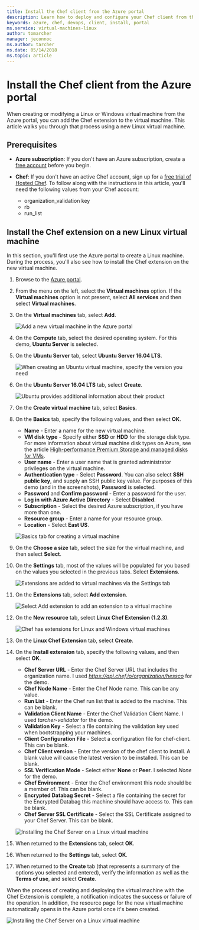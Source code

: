 ```yaml
---
title: Install the Chef client from the Azure portal
description: Learn how to deploy and configure your Chef client from the Azure portal
keywords: azure, chef, devops, client, install, portal
ms.service: virtual-machines-linux
author: tomarcher
manager: jeconnoc
ms.author: tarcher
ms.date: 05/14/2018
ms.topic: article
---
```


# Install the Chef client from the Azure portal
When creating or modifying a Linux or Windows virtual machine from the Azure portal, you can add the Chef extension to the virtual machine. This article walks you through that process using a new Linux virtual machine.

## Prerequisites
- **Azure subscription**: If you don't have an Azure subscription, create a [free account](https://azure.microsoft.com/free/?ref=microsoft.com&utm_source=microsoft.com&utm_medium=docs&utm_campaign=visualstudio) before you begin.

- **Chef**: If you don't have an active Chef account, sign up for a [free trial of Hosted Chef](https://manage.chef.io/signup). To follow along with the instructions in this article, you'll need the following values from your Chef account: 
    - organization_validation key
    - rb
    - run_list

## Install the Chef extension on a new Linux virtual machine
In this section, you'll first use the Azure portal to create a Linux machine. During the process, you'll also see how to install the Chef extension on the new virtual machine.

1. Browse to the [Azure portal](http://portal.azure.com).

1. From the menu on the left, select the **Virtual machines** option. If the **Virtual machines** option is not present, select **All services** and then select **Virtual machines**.

1. On the **Virtual machines** tab, select **Add**.

    ![Add a new virtual machine in the Azure portal](./media/chef-extension-portal/add-vm.png)

1. On the **Compute** tab, select the desired operating system. For this demo, **Ubuntu Server** is selected.

1. On the **Ubuntu Server** tab, select **Ubuntu Server 16.04 LTS**.

    ![When creating an Ubuntu virtual machine, specify the version you need](./media/chef-extension-portal/ubuntu-server-version.png)

1. On the **Ubuntu Server 16.04 LTS** tab, select **Create**.

    ![Ubuntu provides additional information about their product](./media/chef-extension-portal/create-vm.png)

1. On the **Create virtual machine** tab, select **Basics**.

1. On the **Basics** tab, specify the following values, and then select **OK**.

    - **Name** - Enter a name for the new virtual machine.
    - **VM disk type** - Specify either **SSD** or **HDD** for the storage disk type. For more information about virtual machine disk types on Azure, see the article     [High-performance Premium Storage and managed disks for VMs](/azure/virtual-machines/windows/premium-storage).
    - **User name** - Enter a user name that is granted administrator privileges on the virtual machine.
    - **Authentication type** - Select **Password**. You can also select **SSH public key**, and supply an SSH public key value. For purposes of this demo (and in the screenshots), **Password** is selected.
    - **Password** and **Confirm password** - Enter a password for the user.
    - **Log in with Azure Active Directory** - Select **Disabled**.
    - **Subscription** - Select the desired Azure subscription, if you have more than one.
    - **Resource group** - Enter a name for your resource group.
    - **Location** - Select **East US**.

    ![Basics tab for creating a virtual machine](./media/chef-extension-portal/add-vm-basics.png)

1. On the **Choose a size** tab, select the size for the virtual machine, and then select **Select**.

1. On the **Settings** tab, most of the values will be populated for you based on the values you selected in the previous tabs. Select **Extensions**.

    ![Extensions are added to virtual machines via the Settings tab](./media/chef-extension-portal/add-vm-select-extensions.png)

1. On the **Extensions** tab, select **Add extension**.

    ![Select Add extension to add an extension to a virtual machine](./media/chef-extension-portal/add-vm-add-extension.png)

1. On the **New resource** tab, select **Linux Chef Extension (1.2.3)**.

    ![Chef has extensions for Linux and Windows virtual machines](./media/chef-extension-portal/select-linux-chef-extension.png)

1. On the **Linux Chef Extension** tab, select **Create**.

1. On the **Install extension** tab, specify the following values, and then select **OK**.

    - **Chef Server URL** - Enter the Chef Server URL that includes the organization name. I used *https://api.chef.io/organization/hessco* for the demo.
    - **Chef Node Name** - Enter the Chef Node name. This can be any value.
    - **Run List** - Enter the Chef run list that is added to the machine. This can be blank.
    - **Validation Client Name** - Enter the Chef Validation Client Name. I used *tarcher-validator* for the demo.
    - **Validation Key** - Select a file containing the validation key used when bootstrapping your machines. 
    - **Client Configuration File** - Select a configuration file for chef-client. This can be blank.
    - **Chef Client version** - Enter the version of the chef client to install. A blank value will cause the latest version to be installed. This can be blank.
    - **SSL Verification Mode** - Select either **None** or **Peer**. I selected *None* for the demo.
    - **Chef Environment** - Enter the Chef environment this node should be a member of. This can be blank.
    - **Encrypted Databag Secret** - Select a file containing the secret for the Encrypted Databag this machine should have access to. This can be blank.
    - **Chef Server SSL Certificate** - Select the SSL Certificate assigned to your Chef Server. This can be blank.

    ![Installing the Chef Server on a Linux virtual machine](./media/chef-extension-portal/install-extension.png)

1. When returned to the **Extensions** tab, select **OK**.

1. When returned to the **Settings** tab, select **OK**.

1. When returned to the **Create** tab (that represents a summary of the options you selected and entered), verify the information as well as the **Terms of use**, and select **Create**.

When the process of creating and deploying the virtual machine with the Chef Extension is complete, a notification indicates the success or failure of the operation. In addition, the resource page for the new virtual machine automatically opens in the Azure portal once it's been created.

![Installing the Chef Server on a Linux virtual machine](./media/chef-extension-portal/resource-created.png)
